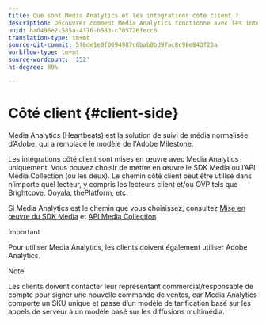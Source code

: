 ```yaml
---
title: Que sont Media Analytics et les intégrations côté client ?
description: Découvrez comment Media Analytics fonctionne avec les intégrations côté client et le SDK Media et/ou l’API Media Collection.
uuid: ba0496e2-585a-4176-b583-c705726fecc6
translation-type: tm+mt
source-git-commit: 5f0de1e0f0694987c6bab0bd97ac8c98e843f23a
workflow-type: tm+mt
source-wordcount: '152'
ht-degree: 80%

---
```



# Côté client {#client-side}

Media Analytics (Heartbeats) est la solution de suivi de média normalisée d’Adobe. qui a remplacé le modèle de l&#39;Adobe Milestone.

Les intégrations côté client sont mises en œuvre avec Media Analytics uniquement. Vous pouvez choisir de mettre en œuvre le SDK Media ou l’API Media Collection (ou les deux). Le chemin côté client peut être utilisé dans n’importe quel lecteur, y compris les lecteurs client et/ou OVP tels que Brightcove, Ooyala, thePlatform, etc.

Si Media Analytics est le chemin que vous choisissez, consultez [Mise en œuvre du SDK Media](/help/sdk-implement/setup/setup-overview.md) et [API Media Collection](/help/media-collection-api/mc-api-overview.md)

>[!IMPORTANT]
>
>Pour utiliser Media Analytics, les clients doivent également utiliser Adobe Analytics.

>[!NOTE]
>
>Les clients doivent contacter leur représentant commercial/responsable de compte pour signer une nouvelle commande de ventes, car Media Analytics comporte un SKU unique et passe d’un modèle de tarification basé sur les appels de serveur à un modèle basé sur les diffusions multimédia.
